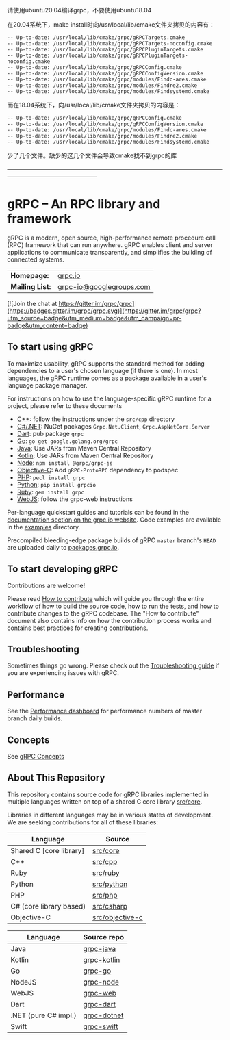 请使用ubuntu20.04编译grpc，不要使用ubuntu18.04

在20.04系统下，make install时向/usr/local/lib/cmake文件夹拷贝的内容有：
```
-- Up-to-date: /usr/local/lib/cmake/grpc/gRPCTargets.cmake
-- Up-to-date: /usr/local/lib/cmake/grpc/gRPCTargets-noconfig.cmake
-- Up-to-date: /usr/local/lib/cmake/grpc/gRPCPluginTargets.cmake
-- Up-to-date: /usr/local/lib/cmake/grpc/gRPCPluginTargets-noconfig.cmake
-- Up-to-date: /usr/local/lib/cmake/grpc/gRPCConfig.cmake
-- Up-to-date: /usr/local/lib/cmake/grpc/gRPCConfigVersion.cmake
-- Up-to-date: /usr/local/lib/cmake/grpc/modules/Findc-ares.cmake
-- Up-to-date: /usr/local/lib/cmake/grpc/modules/Findre2.cmake
-- Up-to-date: /usr/local/lib/cmake/grpc/modules/Findsystemd.cmake
```

而在18.04系统下，向/usr/local/lib/cmake文件夹拷贝的内容是：
```
-- Up-to-date: /usr/local/lib/cmake/grpc/gRPCConfig.cmake
-- Up-to-date: /usr/local/lib/cmake/grpc/gRPCConfigVersion.cmake
-- Up-to-date: /usr/local/lib/cmake/grpc/modules/Findc-ares.cmake
-- Up-to-date: /usr/local/lib/cmake/grpc/modules/Findre2.cmake
-- Up-to-date: /usr/local/lib/cmake/grpc/modules/Findsystemd.cmake
```
少了几个文件。缺少的这几个文件会导致cmake找不到grpc的库

———————————————————————————————————————————————————

# gRPC – An RPC library and framework

gRPC is a modern, open source, high-performance remote procedure call (RPC)
framework that can run anywhere. gRPC enables client and server applications to
communicate transparently, and simplifies the building of connected systems.

<table>
  <tr>
    <td><b>Homepage:</b></td>
    <td><a href="https://grpc.io/">grpc.io</a></td>
  </tr>
  <tr>
    <td><b>Mailing List:</b></td>
    <td><a href="https://groups.google.com/forum/#!forum/grpc-io">grpc-io@googlegroups.com</a></td>
  </tr>
</table>

[![Join the chat at https://gitter.im/grpc/grpc](https://badges.gitter.im/grpc/grpc.svg)](https://gitter.im/grpc/grpc?utm_source=badge&utm_medium=badge&utm_campaign=pr-badge&utm_content=badge)

## To start using gRPC

To maximize usability, gRPC supports the standard method for adding dependencies
to a user's chosen language (if there is one). In most languages, the gRPC
runtime comes as a package available in a user's language package manager.

For instructions on how to use the language-specific gRPC runtime for a project,
please refer to these documents

- [C++](src/cpp): follow the instructions under the `src/cpp` directory
- [C#/.NET](https://github.com/grpc/grpc-dotnet): NuGet packages `Grpc.Net.Client`, `Grpc.AspNetCore.Server`
- [Dart](https://github.com/grpc/grpc-dart): pub package `grpc`
- [Go](https://github.com/grpc/grpc-go): `go get google.golang.org/grpc`
- [Java](https://github.com/grpc/grpc-java): Use JARs from Maven Central
  Repository
- [Kotlin](https://github.com/grpc/grpc-kotlin): Use JARs from Maven Central
  Repository
- [Node](https://github.com/grpc/grpc-node): `npm install @grpc/grpc-js`
- [Objective-C](src/objective-c): Add `gRPC-ProtoRPC` dependency to podspec
- [PHP](src/php): `pecl install grpc`
- [Python](src/python/grpcio): `pip install grpcio`
- [Ruby](src/ruby): `gem install grpc`
- [WebJS](https://github.com/grpc/grpc-web): follow the grpc-web instructions

Per-language quickstart guides and tutorials can be found in the
[documentation section on the grpc.io website](https://grpc.io/docs/). Code
examples are available in the [examples](examples) directory.

Precompiled bleeding-edge package builds of gRPC `master` branch's `HEAD` are
uploaded daily to [packages.grpc.io](https://packages.grpc.io).

## To start developing gRPC

Contributions are welcome!

Please read [How to contribute](CONTRIBUTING.md) which will guide you through
the entire workflow of how to build the source code, how to run the tests, and
how to contribute changes to the gRPC codebase. The "How to contribute" document
also contains info on how the contribution process works and contains best
practices for creating contributions.

## Troubleshooting

Sometimes things go wrong. Please check out the
[Troubleshooting guide](TROUBLESHOOTING.md) if you are experiencing issues with
gRPC.

## Performance

See the
[Performance dashboard](https://grafana-dot-grpc-testing.appspot.com/)
for performance numbers of master branch daily builds.

## Concepts

See [gRPC Concepts](CONCEPTS.md)

## About This Repository

This repository contains source code for gRPC libraries implemented in multiple
languages written on top of a shared C core library [src/core](src/core).

Libraries in different languages may be in various states of development. We are
seeking contributions for all of these libraries:

| Language                | Source                             |
| ----------------------- | ---------------------------------- |
| Shared C [core library] | [src/core](src/core)               |
| C++                     | [src/cpp](src/cpp)                 |
| Ruby                    | [src/ruby](src/ruby)               |
| Python                  | [src/python](src/python)           |
| PHP                     | [src/php](src/php)                 |
| C# (core library based) | [src/csharp](src/csharp)           |
| Objective-C             | [src/objective-c](src/objective-c) |

| Language             | Source repo                                        |
| -------------------- | -------------------------------------------------- |
| Java                 | [grpc-java](https://github.com/grpc/grpc-java)     |
| Kotlin               | [grpc-kotlin](https://github.com/grpc/grpc-kotlin) |
| Go                   | [grpc-go](https://github.com/grpc/grpc-go)         |
| NodeJS               | [grpc-node](https://github.com/grpc/grpc-node)     |
| WebJS                | [grpc-web](https://github.com/grpc/grpc-web)       |
| Dart                 | [grpc-dart](https://github.com/grpc/grpc-dart)     |
| .NET (pure C# impl.) | [grpc-dotnet](https://github.com/grpc/grpc-dotnet) |
| Swift                | [grpc-swift](https://github.com/grpc/grpc-swift) |
